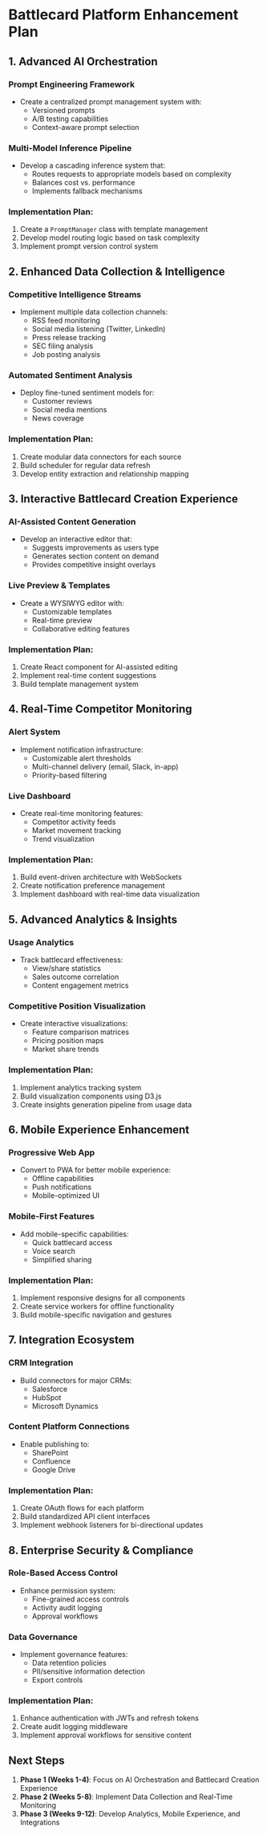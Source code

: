# Battlecard Platform Enhancement Plan

## 1. Advanced AI Orchestration

### Prompt Engineering Framework
- Create a centralized prompt management system with:
  - Versioned prompts
  - A/B testing capabilities
  - Context-aware prompt selection

### Multi-Model Inference Pipeline
- Develop a cascading inference system that:
  - Routes requests to appropriate models based on complexity
  - Balances cost vs. performance
  - Implements fallback mechanisms

### Implementation Plan:
1. Create a `PromptManager` class with template management
2. Develop model routing logic based on task complexity
3. Implement prompt version control system

## 2. Enhanced Data Collection & Intelligence

### Competitive Intelligence Streams
- Implement multiple data collection channels:
  - RSS feed monitoring
  - Social media listening (Twitter, LinkedIn)
  - Press release tracking
  - SEC filing analysis
  - Job posting analysis

### Automated Sentiment Analysis
- Deploy fine-tuned sentiment models for:
  - Customer reviews
  - Social media mentions
  - News coverage

### Implementation Plan:
1. Create modular data connectors for each source
2. Build scheduler for regular data refresh
3. Develop entity extraction and relationship mapping

## 3. Interactive Battlecard Creation Experience

### AI-Assisted Content Generation
- Develop an interactive editor that:
  - Suggests improvements as users type
  - Generates section content on demand
  - Provides competitive insight overlays

### Live Preview & Templates
- Create a WYSIWYG editor with:
  - Customizable templates
  - Real-time preview
  - Collaborative editing features

### Implementation Plan:
1. Create React component for AI-assisted editing
2. Implement real-time content suggestions
3. Build template management system

## 4. Real-Time Competitor Monitoring

### Alert System
- Implement notification infrastructure:
  - Customizable alert thresholds
  - Multi-channel delivery (email, Slack, in-app)
  - Priority-based filtering

### Live Dashboard
- Create real-time monitoring features:
  - Competitor activity feeds
  - Market movement tracking
  - Trend visualization

### Implementation Plan:
1. Build event-driven architecture with WebSockets
2. Create notification preference management
3. Implement dashboard with real-time data visualization

## 5. Advanced Analytics & Insights

### Usage Analytics
- Track battlecard effectiveness:
  - View/share statistics
  - Sales outcome correlation
  - Content engagement metrics

### Competitive Position Visualization
- Create interactive visualizations:
  - Feature comparison matrices
  - Pricing position maps
  - Market share trends

### Implementation Plan:
1. Implement analytics tracking system
2. Build visualization components using D3.js
3. Create insights generation pipeline from usage data

## 6. Mobile Experience Enhancement

### Progressive Web App
- Convert to PWA for better mobile experience:
  - Offline capabilities
  - Push notifications
  - Mobile-optimized UI

### Mobile-First Features
- Add mobile-specific capabilities:
  - Quick battlecard access
  - Voice search
  - Simplified sharing

### Implementation Plan:
1. Implement responsive designs for all components
2. Create service workers for offline functionality
3. Build mobile-specific navigation and gestures

## 7. Integration Ecosystem

### CRM Integration
- Build connectors for major CRMs:
  - Salesforce
  - HubSpot
  - Microsoft Dynamics

### Content Platform Connections
- Enable publishing to:
  - SharePoint
  - Confluence
  - Google Drive

### Implementation Plan:
1. Create OAuth flows for each platform
2. Build standardized API client interfaces
3. Implement webhook listeners for bi-directional updates

## 8. Enterprise Security & Compliance

### Role-Based Access Control
- Enhance permission system:
  - Fine-grained access controls
  - Activity audit logging
  - Approval workflows

### Data Governance
- Implement governance features:
  - Data retention policies
  - PII/sensitive information detection
  - Export controls

### Implementation Plan:
1. Enhance authentication with JWTs and refresh tokens
2. Create audit logging middleware
3. Implement approval workflows for sensitive content

## Next Steps

1. **Phase 1 (Weeks 1-4)**: Focus on AI Orchestration and Battlecard Creation Experience
2. **Phase 2 (Weeks 5-8)**: Implement Data Collection and Real-Time Monitoring
3. **Phase 3 (Weeks 9-12)**: Develop Analytics, Mobile Experience, and Integrations
